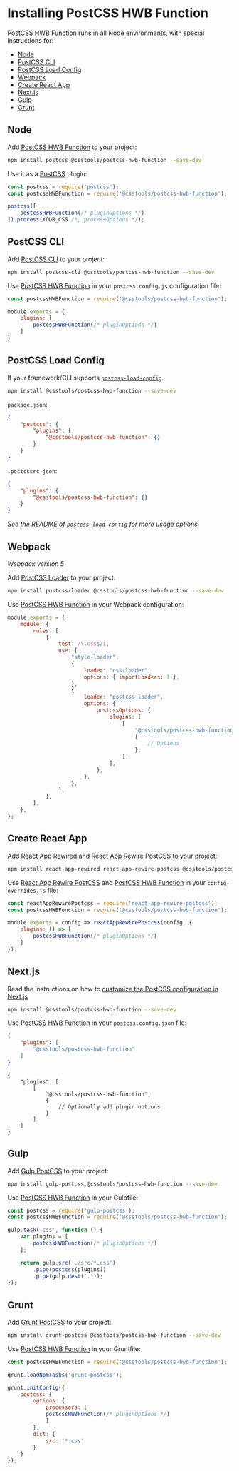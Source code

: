 # Installing PostCSS HWB Function

[PostCSS HWB Function] runs in all Node environments, with special instructions for:

- [Node](#node)
- [PostCSS CLI](#postcss-cli)
- [PostCSS Load Config](#postcss-load-config)
- [Webpack](#webpack)
- [Create React App](#create-react-app)
- [Next.js](#nextjs)
- [Gulp](#gulp)
- [Grunt](#grunt)

## Node

Add [PostCSS HWB Function] to your project:

```bash
npm install postcss @csstools/postcss-hwb-function --save-dev
```

Use it as a [PostCSS] plugin:

```js
const postcss = require('postcss');
const postcssHWBFunction = require('@csstools/postcss-hwb-function');

postcss([
	postcssHWBFunction(/* pluginOptions */)
]).process(YOUR_CSS /*, processOptions */);
```

## PostCSS CLI

Add [PostCSS CLI] to your project:

```bash
npm install postcss-cli @csstools/postcss-hwb-function --save-dev
```

Use [PostCSS HWB Function] in your `postcss.config.js` configuration file:

```js
const postcssHWBFunction = require('@csstools/postcss-hwb-function');

module.exports = {
	plugins: [
		postcssHWBFunction(/* pluginOptions */)
	]
}
```

## PostCSS Load Config

If your framework/CLI supports [`postcss-load-config`](https://github.com/postcss/postcss-load-config).

```bash
npm install @csstools/postcss-hwb-function --save-dev
```

`package.json`:

```json
{
	"postcss": {
		"plugins": {
			"@csstools/postcss-hwb-function": {}
		}
	}
}
```

`.postcssrc.json`:

```json
{
	"plugins": {
		"@csstools/postcss-hwb-function": {}
	}
}
```

_See the [README of `postcss-load-config`](https://github.com/postcss/postcss-load-config#usage) for more usage options._

## Webpack

_Webpack version 5_

Add [PostCSS Loader] to your project:

```bash
npm install postcss-loader @csstools/postcss-hwb-function --save-dev
```

Use [PostCSS HWB Function] in your Webpack configuration:

```js
module.exports = {
	module: {
		rules: [
			{
				test: /\.css$/i,
				use: [
					"style-loader",
					{
						loader: "css-loader",
						options: { importLoaders: 1 },
					},
					{
						loader: "postcss-loader",
						options: {
							postcssOptions: {
								plugins: [
									[
										"@csstools/postcss-hwb-function",
										{
											// Options
										},
									],
								],
							},
						},
					},
				],
			},
		],
	},
};
```

## Create React App

Add [React App Rewired] and [React App Rewire PostCSS] to your project:

```bash
npm install react-app-rewired react-app-rewire-postcss @csstools/postcss-hwb-function --save-dev
```

Use [React App Rewire PostCSS] and [PostCSS HWB Function] in your
`config-overrides.js` file:

```js
const reactAppRewirePostcss = require('react-app-rewire-postcss');
const postcssHWBFunction = require('@csstools/postcss-hwb-function');

module.exports = config => reactAppRewirePostcss(config, {
	plugins: () => [
		postcssHWBFunction(/* pluginOptions */)
	]
});
```

## Next.js

Read the instructions on how to [customize the PostCSS configuration in Next.js](https://nextjs.org/docs/advanced-features/customizing-postcss-config)

```bash
npm install @csstools/postcss-hwb-function --save-dev
```

Use [PostCSS HWB Function] in your `postcss.config.json` file:

```json
{
	"plugins": [
		"@csstools/postcss-hwb-function"
	]
}
```

```json5
{
	"plugins": [
		[
			"@csstools/postcss-hwb-function",
			{
				// Optionally add plugin options
			}
		]
	]
}
```

## Gulp

Add [Gulp PostCSS] to your project:

```bash
npm install gulp-postcss @csstools/postcss-hwb-function --save-dev
```

Use [PostCSS HWB Function] in your Gulpfile:

```js
const postcss = require('gulp-postcss');
const postcssHWBFunction = require('@csstools/postcss-hwb-function');

gulp.task('css', function () {
	var plugins = [
		postcssHWBFunction(/* pluginOptions */)
	];

	return gulp.src('./src/*.css')
		.pipe(postcss(plugins))
		.pipe(gulp.dest('.'));
});
```

## Grunt

Add [Grunt PostCSS] to your project:

```bash
npm install grunt-postcss @csstools/postcss-hwb-function --save-dev
```

Use [PostCSS HWB Function] in your Gruntfile:

```js
const postcssHWBFunction = require('@csstools/postcss-hwb-function');

grunt.loadNpmTasks('grunt-postcss');

grunt.initConfig({
	postcss: {
		options: {
			processors: [
			postcssHWBFunction(/* pluginOptions */)
			]
		},
		dist: {
			src: '*.css'
		}
	}
});
```

[Gulp PostCSS]: https://github.com/postcss/gulp-postcss
[Grunt PostCSS]: https://github.com/nDmitry/grunt-postcss
[PostCSS]: https://github.com/postcss/postcss
[PostCSS CLI]: https://github.com/postcss/postcss-cli
[PostCSS Loader]: https://github.com/postcss/postcss-loader
[PostCSS HWB Function]: https://github.com/csstools/postcss-plugins/tree/main/plugins/postcss-hwb-function
[React App Rewire PostCSS]: https://github.com/csstools/react-app-rewire-postcss
[React App Rewired]: https://github.com/timarney/react-app-rewired
[Next.js]: https://nextjs.org

